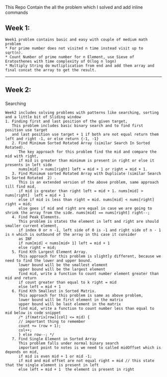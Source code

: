 This Repo Contain the all the problem which I solved and add inline commands

 Week 1:
---------
    Week1 problem contains basic and easy with couple of medium math problem
    * For prime number does not visited n time instead visit up to sqrt(n).
    * Count Number of prime number for n Element, use Sieve of Eratosthenes with time complexity of O(log n logn)
    * Multiply String do mutliplication from end and add them array and final concat the array to get the result.

---
Week 2:
-------

###
Searching

    Week2 includes solving problems with patterns like searching, sorting and a little bit of Sliding window
    1. Finding first and last position of the given target,
       This problem includes basic binary search and to find first position use target
       and last position use target + 1 if both are not equal return them left and right -1, or else return {-1, -1}
       2. Find Minimum Sorted Rotated Array (similar Search In Sorted Rotated).
          The key approach for this problem find the mid and compare the mid with right,
          if mid is greater than minimum is present in right or else it presents in left side
          nums[mid] > nums[right] left = mid + 1 or right = mid + 1.
       3. Find Minimum sorted Rotated Array with Duplicate (similar Search In Sorted Rotated  2) .
          This is an extended version of the above problem, same approach till find mid,
          if mid is greater than right left = mid + 1. nums[mid] > nums[right]  left = mid + 1
          else if mid is less than right = mid. nums[mid] < nums[right] right = mid;
          else goes if mid and right are equal in case we are going to shrink the array from the side. nums[mid] == nums[right] right--;
       4. Find Peak Elements.
          This problem is states the element in left and right are should smaller current element,
          if index 0 or n -1, left side of 0 is -1 and right side of n - 1 is n which is outbound of the array in thi case it consider
          as INF
          if num[mid] < nums[mid+ 1] left = mid + 1
          else right = mid;
       5. Find Kth Largest Element Array.
          This approach for this problem is slightly different, because we need to find the lower and upper bound.
          lower bound will be the smallest element
          upper bound will be the largest element
          find mid, write a function to count number element greater than mid and return
          if count greater than equal to k right = mid
          else left = mid + 1
       6. Find Kth Smallest in Sorted Matrix.
          This approach for this problem is same as above problem,
          lower bound will be first element in the matrix
          upper bound will be last element in the matrix
          find mid, write a function to count number less than equal to mid below is code snippet
          /* if(matrix[row][col] <= mid) {
          // important thing to remember
          count += (row + 1);
          col++;
          } else row--; */
       7. Find Single Element in Sorted Array
          This problem falls under normal binary search
          important point to notes is we need to called midOffset which is depends on mid,
          if mid is even mid + 1 or mid -1;
          if mid and mid offset are not equal right = mid // this state that the single element is present in left
          else left = mid + 1  the element is present in right






